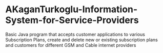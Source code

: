 # AKaganTurkoglu-Information-System-for-Service-Providers
Basic Java program that accepts customer applications to various Subscription Plans, create and delete new or existing subscription plans and customers for different GSM and Cable internet providers
